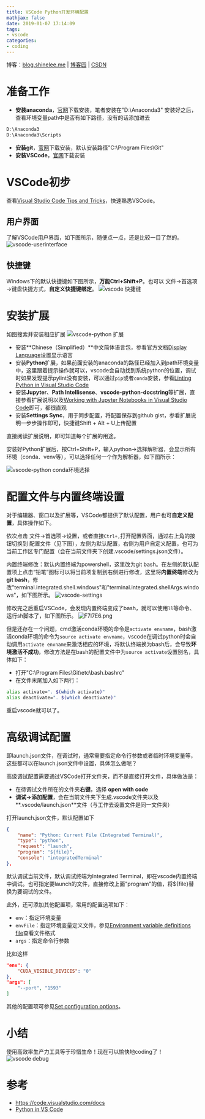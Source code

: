 ```yaml
---
title: VSCode Python开发环境配置
mathjax: false
date: 2019-01-07 17:14:09
tags:
- vscode
categories: 
- coding
---
```


博客：[blog.shinelee.me](https://blog.shinelee.me/) | [博客园](https://www.cnblogs.com/shine-lee/) | [CSDN](https://blog.csdn.net/blogshinelee)

# 准备工作

- **安装anaconda**，[官网](https://www.anaconda.com/)下载安装，笔者安装在"D:\Anaconda3"
安装好之后，查看环境变量path中是否有如下路径，没有的话添加进去
```powershell
D:\Anaconda3
D:\Anaconda3\Scripts
```
- **安装git**，[官网](https://git-scm.com/)下载安装，默认安装路径"C:\Program Files\Git"
- **安装VSCode**，[官网](https://code.visualstudio.com/)下载安装


# VSCode初步

查看[Visual Studio Code Tips and Tricks](https://code.visualstudio.com/docs/getstarted/tips-and-tricks)，快速熟悉VSCode。

## 用户界面
了解VSCode用户界面，如下图所示，随便点一点，还是比较一目了然的。
![vscode-userinterface](https://code.visualstudio.com/assets/docs/getstarted/userinterface/hero.png)

## 快捷键

Windows下的默认快捷键如下图所示，**万能Ctrl+Shift+P**。也可以 文件→首选项→键盘快捷方式，**自定义快捷键绑定**。
![vscode 快捷键](https://s2.ax1x.com/2019/01/05/F7uvTO.png)

# 安装扩展
如图搜索并安装相应扩展
![vscode-python 扩展](https://s2.ax1x.com/2019/01/05/F7n7sP.png)

- 安装**Chinese（Simplified）**中文简体语言包，参看官方文档[Display Language](https://code.visualstudio.com/docs/getstarted/locales)设置显示语言
- 安装**Python**扩展，如果前面安装的anaconda的路径已经加入到path环境变量中，这里跟着提示操作就可以，vscode会自动找到系统python的位置，调试时如果发现提示pylint没有安装，可以通过`pip`或者`conda`安装，参看[Linting Python in Visual Studio Code](https://code.visualstudio.com/docs/python/linting)
- 安装**Jupyter**、**Path Intellisense**、**vscode-python-docstring**等扩展，直接参看扩展说明以及[Working with Jupyter Notebooks in Visual Studio Code](https://code.visualstudio.com/docs/python/jupyter-support)即可，都很直观
- 安装**Settings Sync**，用于同步配置，将配置保存到github gist，参看扩展说明一步步操作即可，快捷键Shift + Alt + U上传配置

直接阅读扩展说明，即可知道每个扩展的用途。

安装好Python扩展后，按Ctrl+Shift+P，输入python→选择解析器，会显示所有环境（conda、venv等），可以选择任何一个作为解析器，如下图所示：

![vscode-python conda环境选择](https://code.visualstudio.com/assets/docs/python/environments/interpreters-list.png)

# 配置文件与内置终端设置

对于编辑器、窗口以及扩展等，VSCode都提供了默认配置，用户也可**自定义配置**，具体操作如下。

依次点击 文件→首选项→设置，或者直接`Ctrl+,`打开配置界面，通过右上角的按钮切换到 配置文件（见下图），左侧为默认配置，右侧为用户自定义配置，也可为当前工作区专门配置（会在当前文件夹下创建.vscode/settings.json文件）。

内置终端修改：默认内置终端为powershell，这里改为git bash。在左侧的默认配置项上点击“铅笔”图标可以将当前项复制到右侧进行修改，这里将**内置终端**修改为**git bash**，修改"terminal.integrated.shell.windows"和"terminal.integrated.shellArgs.windows"，如下图所示。
![vscode-settings](https://s2.ax1x.com/2019/01/05/F7Quyn.png)

修改完之后重启VSCode，会发现内置终端变成了bash，就可以使用`ll`等命令、运行sh脚本了，如下图所示。
![F7l7E6.png](https://s2.ax1x.com/2019/01/05/F7l7E6.png)

但是还存在一个问题，cmd激活conda环境的命令是`activate envname`，bash激活conda环境的命令为`source activate envname`，vscode在调试python时会自动调用`activate envname`来激活相应的环境，将默认终端换为bash后，会导致**环境激活不成功**，修改方法是在bash的配置文件中为`source activate`设置别名，具体如下：

- 打开"C:\Program Files\Git\etc\bash.bashrc"
- 在文件末尾加入如下两行：
```bash
alias activate=". $(which activate)"
alias deactivate=". $(which deactivate)"
```
重启vscode就可以了。

# 高级调试配置

即launch.json文件，在调试时，通常需要指定命令行参数或者临时环境变量等，这些都可以在launch.json文件中设置，具体怎么做呢？

高级调试配置需要通过VSCode打开文件夹，而不是直接打开文件，具体做法是：

- 在待调试文件所在的文件夹**右键**，选择 **open with code**
- **调试→添加配置**，会在当前文件夹下生成.vscode文件夹以及**.vscode/launch.json**文件（与工作去设置文件是同一文件夹）

打开launch.json文件，默认配置如下

```json
{
    "name": "Python: Current File (Integrated Terminal)",
    "type": "python",
    "request": "launch",
    "program": "${file}",
    "console": "integratedTerminal"
},
```

默认调试当前文件，默认调试终端为Integrated Terminal，即在vscode内置终端中调试。也可指定要launch的文件，直接修改上面"program"的值，将${file}替换为要调试的文件。

此外，还可添加其他配置项，常用的配置选项如下：
- `env`：指定环境变量
- `envFile`：指定环境变量定义文件，参见[Environment variable definitions file](https://code.visualstudio.com/docs/python/environments#_environment-variable-definitions-file)查看文件格式
- `args`：指定命令行参数

比如这样
```json
"env": {
    "CUDA_VISIBLE_DEVICES": "0"
},
"args": [
    "--port", "1593"
]
```
其他的配置项可参见[Set configuration options](https://code.visualstudio.com/docs/python/debugging#_set-configuration-options)。

# 小结
使用高效率生产力工具等于珍惜生命！现在可以愉快地coding了！
![vscode debug](https://s2.ax1x.com/2019/01/07/FbHlMq.png)

# 参考
- https://code.visualstudio.com/docs
- [Python in VS Code](https://code.visualstudio.com/docs/python/python-tutorial)
